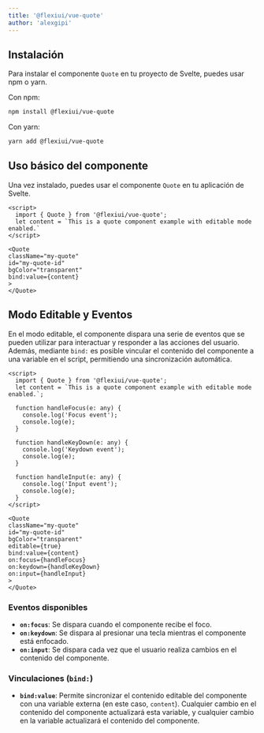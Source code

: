 ```yaml
---
title: '@flexiui/vue-quote'
author: 'alexgipi'
---
```


## Instalación

Para instalar el componente `Quote` en tu proyecto de Svelte, puedes usar npm o yarn.

Con npm:

```bash
npm install @flexiui/vue-quote
```

Con yarn:

```bash
yarn add @flexiui/vue-quote
```

## Uso básico del componente

Una vez instalado, puedes usar el componente `Quote` en tu aplicación de Svelte.

```vue
<script>
  import { Quote } from '@flexiui/vue-quote';
  let content = `This is a quote component example with editable mode enabled.`
</script>

<Quote
className="my-quote"
id="my-quote-id"
bgColor="transparent" 
bind:value={content}
>
</Quote>
```

## Modo Editable y Eventos

En el modo editable, el componente dispara una serie de eventos que se pueden utilizar para interactuar y responder a las acciones del usuario. Además, mediante `bind:` es posible vincular el contenido del componente a una variable en el script, permitiendo una sincronización automática.

```vue
<script>
  import { Quote } from '@flexiui/vue-quote';
  let content = `This is a quote component example with editable mode enabled.`;

  function handleFocus(e: any) {
    console.log('Focus event');
    console.log(e);
  }

  function handleKeyDown(e: any) {
    console.log('Keydown event');
    console.log(e);
  }

  function handleInput(e: any) {
    console.log('Input event');
    console.log(e);
  }
</script>

<Quote
className="my-quote"
id="my-quote-id"
bgColor="transparent" 
editable={true}
bind:value={content}
on:focus={handleFocus}
on:keydown={handleKeyDown}
on:input={handleInput}
>
</Quote>
```

### Eventos disponibles

- **`on:focus`**: Se dispara cuando el componente recibe el foco.
- **`on:keydown`**: Se dispara al presionar una tecla mientras el componente está enfocado.
- **`on:input`**: Se dispara cada vez que el usuario realiza cambios en el contenido del componente.

### Vinculaciones (`bind:`)

- **`bind:value`**: Permite sincronizar el contenido editable del componente con una variable externa (en este caso, `content`). Cualquier cambio en el contenido del componente actualizará esta variable, y cualquier cambio en la variable actualizará el contenido del componente.
